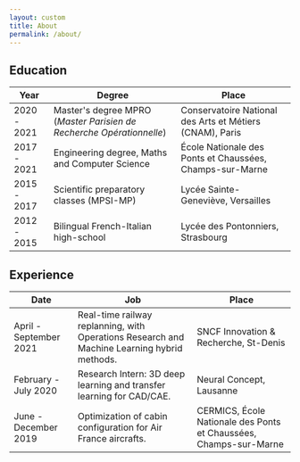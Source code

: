 ```yaml
---
layout: custom
title: About
permalink: /about/
---
```


## Education

| Year        | Degree                                                               | Place                                                    |
|-------------|----------------------------------------------------------------------|----------------------------------------------------------|
| 2020 - 2021 | Master's degree MPRO (*Master Parisien de Recherche Opérationnelle*) | Conservatoire National des Arts et Métiers (CNAM), Paris |
| 2017 - 2021 | Engineering degree, Maths and Computer Science                       | École Nationale des Ponts et Chaussées, Champs-sur-Marne |
| 2015 - 2017 | Scientific preparatory classes (MPSI-MP)                             | Lycée Sainte-Geneviève, Versailles                       |
| 2012 - 2015 | Bilingual French-Italian high-school                                 | Lycée des Pontonniers, Strasbourg                        |


## Experience

| Date                   | Job                                                                                                       | Place                                 |
|------------------------|--------------------------------------------------------------------------------------------------------------|---------------------------------------|
| April - September 2021 | Real-time railway replanning, with Operations Research and Machine Learning hybrid methods. | SNCF Innovation & Recherche, St-Denis |
| February - July 2020   | Research Intern: 3D deep learning and transfer learning for CAD/CAE.                                         | Neural Concept, Lausanne              |
| June - December 2019   | Optimization of cabin configuration for Air France aircrafts.                            | CERMICS, École Nationale des Ponts et Chaussées, Champs-sur-Marne                               |                              |